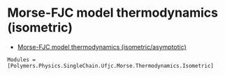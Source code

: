 # Morse-FJC model thermodynamics (isometric)

  * [Morse-FJC model thermodynamics (isometric/asymptotic)](../../../../../asymptotic)

```@autodocs
Modules = [Polymers.Physics.SingleChain.Ufjc.Morse.Thermodynamics.Isometric]
```
